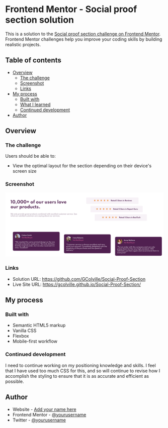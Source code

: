 # Frontend Mentor - Social proof section solution

This is a solution to the [Social proof section challenge on Frontend Mentor](https://www.frontendmentor.io/challenges/social-proof-section-6e0qTv_bA). Frontend Mentor challenges help you improve your coding skills by building realistic projects. 

## Table of contents

- [Overview](#overview)
  - [The challenge](#the-challenge)
  - [Screenshot](#screenshot)
  - [Links](#links)
- [My process](#my-process)
  - [Built with](#built-with)
  - [What I learned](#what-i-learned)
  - [Continued development](#continued-development)
- [Author](#author)

## Overview

### The challenge

Users should be able to:

- View the optimal layout for the section depending on their device's screen size

### Screenshot

![](images/social-proof-section-screenshot.png)

### Links

- Solution URL: https://github.com/GColville/Social-Proof-Section
- Live Site URL: https://gcolville.github.io/Social-Proof-Section/

## My process

### Built with

- Semantic HTML5 markup
- Vanilla CSS
- Flexbox
- Mobile-first workflow

### Continued development

I need to continue working on my positioning knowledge and skills. I feel that I have used too much CSS for this, and so will continue to revise how I accomplish the styling to ensure that it is as accurate and efficient as possible.

## Author

- Website - [Add your name here](https://www.wannabedev.co.uk)
- Frontend Mentor - [@yourusername](https://www.frontendmentor.io/profile/GColville)
- Twitter - [@yourusername](https://www.twitter.com/wanna_be_dev)
